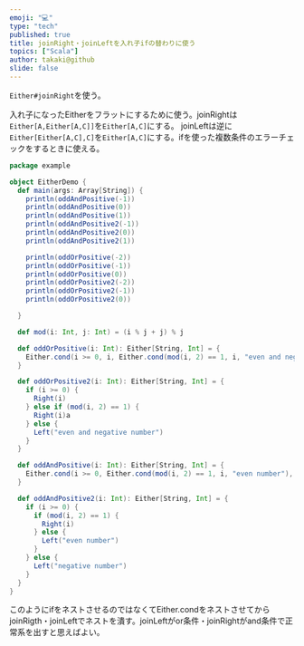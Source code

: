 ```yaml
---
emoji: "💻"
type: "tech"
published: true
title: joinRight・joinLeftを入れ子ifの替わりに使う
topics: ["Scala"]
author: takaki@github
slide: false
---
```

`Either#joinRight`を使う。

入れ子になったEitherをフラットにするために使う。joinRightは`Either[A,Either[A,C]]`を`Either[A,C]`にする。
joinLeftは逆に`Either[Either[A,C],C]`を`Either[A,C]`にする。ifを使った複数条件のエラーチェックをするときに使える。

```scala
package example

object EitherDemo {
  def main(args: Array[String]) {
    println(oddAndPositive(-1))
    println(oddAndPositive(0))
    println(oddAndPositive(1))
    println(oddAndPositive2(-1))
    println(oddAndPositive2(0))
    println(oddAndPositive2(1))

    println(oddOrPositive(-2))
    println(oddOrPositive(-1))
    println(oddOrPositive(0))
    println(oddOrPositive2(-2))
    println(oddOrPositive2(-1))
    println(oddOrPositive2(0))

  }

  def mod(i: Int, j: Int) = (i % j + j) % j

  def oddOrPositive(i: Int): Either[String, Int] = {
    Either.cond(i >= 0, i, Either.cond(mod(i, 2) == 1, i, "even and negative number")).joinLeft
  }

  def oddOrPositive2(i: Int): Either[String, Int] = {
    if (i >= 0) {
      Right(i)
    } else if (mod(i, 2) == 1) {
      Right(i)a
    } else {
      Left("even and negative number")
    }
  }

  def oddAndPositive(i: Int): Either[String, Int] = {
    Either.cond(i >= 0, Either.cond(mod(i, 2) == 1, i, "even number"), "negative number").joinRight
  }

  def oddAndPositive2(i: Int): Either[String, Int] = {
    if (i >= 0) {
      if (mod(i, 2) == 1) {
        Right(i)
      } else {
        Left("even number")
      }
    } else {
      Left("negative number")
    }
  }
}
```
このようにifをネストさせるのではなくてEither.condをネストさせてからjoinRigth・joinLeftでネストを潰す。joinLeftがor条件・joinRightがand条件で正常系を出すと思えばよい。

